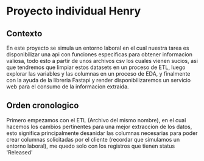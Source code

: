 # Proyecto individual Henry
## Contexto
  En este proyecto se simula un entorno laboral en el cual nuestra tarea es disponibilizar una api con funciones especificas para obtener informacion valiosa, todo esto a partir de unos archivos csv los cuales vienen sucios, asi que tendremos que limpiar estos datasets en un proceso de ETL, luego explorar las variables y las columnas en un proceso de EDA, y finalmente con la ayuda de la libreria Fastapi y render disponibilizaremos un servicio web para el consumo de la informacion extraída.

## Orden cronologico
  Primero empezamos con el ETL (Archivo del mismo nombre), en el cual hacemos los cambios pertinentes para una mejor extraccion de los datos, esto significa principalmente desanidar las columnas necesarias para poder crear columnas solicitadas por el cliente (recordar que simulamos un entorno laboral), me quedo solo con los registros que tienen status 'Released'
